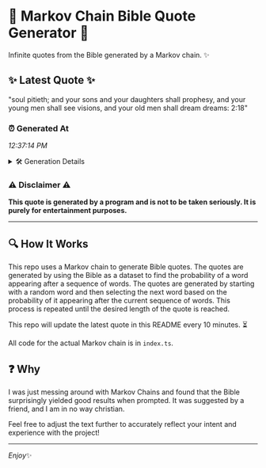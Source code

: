 # 📖 Markov Chain Bible Quote Generator 📖

Infinite quotes from the Bible generated by a Markov chain. ✨

## ✨ Latest Quote ✨
"soul pitieth; and your sons and your daughters shall prophesy, and your young men shall see visions, and your old men shall dream dreams: 2:18"

### ⏰ Generated At
*12:37:14 PM*

<details>
    <summary>🛠️ Generation Details</summary>
    <p>
        <strong>🌱 Seed:</strong> soul<br>
        <strong>🔄 Iterations:</strong> 24<br>
        <strong>📜 Context History:</strong><br>[ soul ]: pitieth;<br>[ soul, pitieth; ]: and<br>[ soul, pitieth;, and ]: your<br>[ soul, pitieth;, and, your ]: sons<br>[ soul, pitieth;, and, your, sons ]: and<br>[ soul, pitieth;, and, your, sons, and ]: your<br>[ pitieth;, and, your, sons, and, your ]: daughters<br>[ and, your, sons, and, your, daughters ]: shall<br>[ your, sons, and, your, daughters, shall ]: prophesy,<br>[ sons, and, your, daughters, shall, prophesy, ]: and<br>[ and, your, daughters, shall, prophesy,, and ]: your<br>[ your, daughters, shall, prophesy,, and, your ]: young<br>[ daughters, shall, prophesy,, and, your, young ]: men<br>[ shall, prophesy,, and, your, young, men ]: shall<br>[ prophesy,, and, your, young, men, shall ]: see<br>[ and, your, young, men, shall, see ]: visions,<br>[ your, young, men, shall, see, visions, ]: and<br>[ young, men, shall, see, visions,, and ]: your<br>[ men, shall, see, visions,, and, your ]: old<br>[ shall, see, visions,, and, your, old ]: men<br>[ see, visions,, and, your, old, men ]: shall<br>[ visions,, and, your, old, men, shall ]: dream<br>[ and, your, old, men, shall, dream ]: dreams:<br>[ your, old, men, shall, dream, dreams: ]: 2:18<br>
    </p>
</details>

### ⚠️ Disclaimer ⚠️
**This quote is generated by a program and is not to be taken seriously. It is purely for entertainment purposes.**

---

## 🔍 How It Works

This repo uses a Markov chain to generate Bible quotes. The quotes are generated by using the Bible as a dataset to find the probability of a word appearing after a sequence of words. The quotes are generated by starting with a random word and then selecting the next word based on the probability of it appearing after the current sequence of words. This process is repeated until the desired length of the quote is reached.

This repo will update the latest quote in this README every 10 minutes. ⏳

All code for the actual Markov chain is in `index.ts`.

## ❓ Why

I was just messing around with Markov Chains and found that the Bible surprisingly yielded good results when prompted. 
It was suggested by a friend, and I am in no way christian.

Feel free to adjust the text further to accurately reflect your intent and experience with the project!

---

*Enjoy*✨
